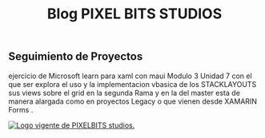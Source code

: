 <header>
        <h1 class="gugi-regular" id="tituloblog">
            Blog PIXEL BITS STUDIOS
        </h1>
    </header>

<h2 class="gugi-regular">Seguimiento de Proyectos</h2>
      <p class="textoparrafo">ejercicio de Microsoft learn para xaml con maui Modulo 3 Unidad 7 con el que ser explora el uso 
        y la implementacion vbasica de los STACKLAYOUTS sus views sobre el grid en la segunda Rama y en la del master 
        esta de manera alargada como en proyectos Legacy o que vienen desde XAMARIN Forms . </p>
      <a href="static/IMG/pblogo.png">
          <img src="static/IMG/pblogo.png" alt="Logo vigente de PIXELBITS studios.">
      </a>
